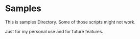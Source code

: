 # Samples
This is samples Directory.
Some of those scripts might not work.

Just for my personal use and for future features.
